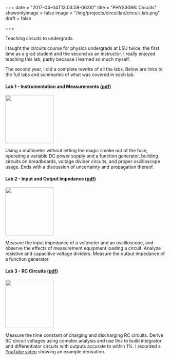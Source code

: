 +++
date = "2017-04-04T13:03:58-06:00"
title = "PHYS3098: Circuits"
showonlyimage = false
image = "/img/projects/circuitlab/circuit-lab.png"
draft = false

+++

Teaching circuits to undergrads.
<!--more-->

I taught the circuits course for physics undergrads at LSU twice, the first time as a grad student and the second as an instructor. I really enjoyed teaching this lab, partly because I learned so much myself. 

The second year, I did a complete rewrite of all the labs. Below are links to the full labs and summaries of what was covered in each lab. 

#### Lab 1 - Instrumentation and Measurements [(pdf)](/projects/circuit-lab/PHYS_3098_Lab_01_Instrumentation.pdf)

<img width="150px" class="lab-image"  src="/projects/circuit-lab/scope.png">


Using a multimeter without letting the magic smoke out of the fuse, operating a variable DC power supply and a function generator, building circuits on breadboards, voltage divider circuits, and proper oscilloscope usage. Ends with a discussion of uncertainty and propagation thereof. 


#### Lab 2 - Input and Output Impedance [(pdf)](/projects/circuit-lab/PHYS_3098_Lab_02_Impedance.pdf)
<img width="150px" class="lab-image"  src="/projects/circuit-lab/thevenin.svg">

Measure the input impedance of a voltmeter and an oscilloscope, and observe the effects of measurement equipment loading a circuit. Analyze resistive and capacitive voltage dividers. Measure the output impedance of a function generator.

#### Lab 3 - RC Circuits [(pdf)](/projects/circuit-lab/PHYS_3098_Lab_03_RC_Circuits.pdf)
<img width="150px" class="lab-image"  src="/projects/circuit-lab/impedance.svg">

Measure the time constant of charging and discharging RC circuits. Derive RC circuit voltages using complex analysis and use this to build integrator and differentiator circuits with outputs accurate to within 1%. I recorded a [YouTube video](https://www.youtube.com/watch?v=nAsnk1Yj4u8) showing an example derivation.


